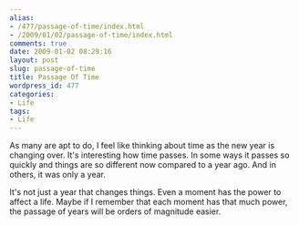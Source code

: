```yaml
---
alias:
- /477/passage-of-time/index.html
- /2009/01/02/passage-of-time/index.html
comments: true
date: 2009-01-02 08:29:16
layout: post
slug: passage-of-time
title: Passage Of Time
wordpress_id: 477
categories:
- Life
tags:
- Life
---
```


As many are apt to do, I feel like thinking about time as the new year is changing over.  It's interesting how time passes.  In some ways it passes so quickly and things are so different now compared to a year ago.  And in others, it was only a year.

It's not just a year that changes things.  Even a moment has the power to affect a life.  Maybe if I remember that each moment has that much power, the passage of years will be orders of magnitude easier.
